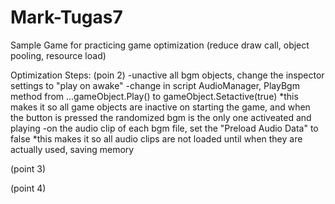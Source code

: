 # Mark-Tugas7
Sample Game for practicing game optimization (reduce draw call, object pooling, resource load)

Optimization Steps:
 (poin 2)
 -unactive all bgm objects, change the inspector settings to "play on awake"
 -change in script AudioManager, PlayBgm method from ...gameObject.Play() to gameObject.Setactive(true) 
 *this makes it so all game objects are inactive on starting the game, and when the button is pressed the randomized bgm is the only one activeated and playing
 -on the audio clip of each bgm file, set the "Preload Audio Data" to false
 *this makes it so all audio clips are not loaded until when they are actually used, saving memory
 
 (point 3)
 
 (point 4)
